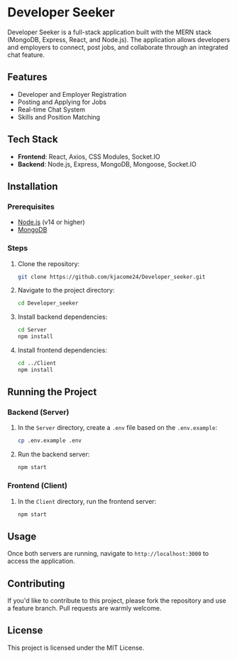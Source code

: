 # Developer Seeker

Developer Seeker is a full-stack application built with the MERN stack (MongoDB, Express, React, and Node.js). The application allows developers and employers to connect, post jobs, and collaborate through an integrated chat feature.

## Features

- Developer and Employer Registration
- Posting and Applying for Jobs
- Real-time Chat System
- Skills and Position Matching

## Tech Stack

- **Frontend**: React, Axios, CSS Modules, Socket.IO
- **Backend**: Node.js, Express, MongoDB, Mongoose, Socket.IO

## Installation

### Prerequisites

- [Node.js](https://nodejs.org/) (v14 or higher)
- [MongoDB](https://www.mongodb.com/)

### Steps

1. Clone the repository:

    ```bash
    git clone https://github.com/kjacome24/Developer_seeker.git
    ```

2. Navigate to the project directory:

    ```bash
    cd Developer_seeker
    ```

3. Install backend dependencies:

    ```bash
    cd Server
    npm install
    ```

4. Install frontend dependencies:

    ```bash
    cd ../Client
    npm install
    ```

## Running the Project

### Backend (Server)

1. In the `Server` directory, create a `.env` file based on the `.env.example`:

    ```bash
    cp .env.example .env
    ```

2. Run the backend server:

    ```bash
    npm start
    ```

### Frontend (Client)

1. In the `Client` directory, run the frontend server:

    ```bash
    npm start
    ```

## Usage

Once both servers are running, navigate to `http://localhost:3000` to access the application.

## Contributing

If you'd like to contribute to this project, please fork the repository and use a feature branch. Pull requests are warmly welcome.

## License

This project is licensed under the MIT License.
